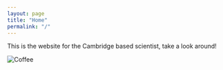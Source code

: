 ```yaml
---
layout: page
title: "Home"
permalink: "/"
---
```


This is the website for the Cambridge based scientist, take a look around!

![Coffee](https://d.newsweek.com/en/full/1001693/coffee-espresso-stock.jpg)
